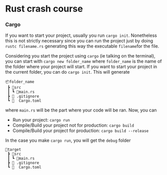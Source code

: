 
# Rust crash course

### Cargo 
If you want to start your project, usually you run `cargo init`. Nonetheless this is not strictly necessary since you can run the project just by doing `rustc filename.rs` generating this way the executable `filename`for the file. 

Considering you start the project using `cargo` (ie talking on the terminal), you can start with `cargo new folder_name` where `folder_name` is the name of the folder where your project will start. If you want to start your project in the current folder, you can do `cargo init`. This will generate

```
📦folder_name
 ┣ 📂src
 ┃ ┗ 📜main.rs
 ┣ 📜 .gitignore
 ┗ 📜  Cargo.toml
```

where `main.rs` will be the part where your code will be ran. Now, you can
- Run your project: `cargo run`
- Compile/Build your project not for production: `cargo build`
- Compile/Build your project for production: `cargo build --release`


In the case you make `cargo run`, you will get the `debug` folder 
```
📂target
 ┣ 📂src
 ┃ ┗ 📜main.rs
 ┣ 📜 .gitignore
 ┗ 📜  Cargo.toml
```